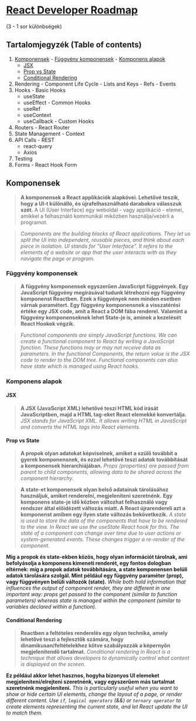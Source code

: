 # [React Developer Roadmap](https://roadmap.sh/react)
(3 - 1 sor különbségek)



## Tartalomjegyzék (Table of contents)
  1. [Komponensek](##Komponensek)
    - [Függvény komponensek](###Függvény-komponensek)
    - [Komponens alapok](###Komponens-alapok)
      - [JSX](####JSX)
      - [Prop vs State](####Prop-vs-State)
      - [Conditional Rendering](####Conditional-Rendering)
  2. Rendering
    - Component Life Cycle
    - Lists and Keys
    - Refs
    - Events
  3. Hooks
    - Basic Hooks
      - useState
      - useEffect
    - Common Hooks
      - useRef
      - useContext
      - useCallback
    - Custom Hooks
  4. Routers
    - React Router
  5. State Management
    - Context
  6. API Calls
    - REST
      - react-query
      - Axios
  7. Testing
  8. Forms
    - React Hook Form



## Komponensek
> **A komponensek a React applikációk alapkövei. Lehetővé teszik, hogy a UI-t különálló, és újrafelhasználható darabokra válasszuk szét.**
A UI (User Interface) egy weboldal - vagy applikáció - elemei, amikkel a felhasználó kommunikál miközben használja/vezérli a programot.

> *Components are the building blocks of React applications. They let us split the UI into independent, reusable pieces, and think about each piece in isolation.*
*UI stands for "User Interface". It refers to the elements of a website or app that the user interacts with as they navigate the page or program.*

### Függvény komponensek
> **A függvény komponensek egyszerűen JavaScript függvények. Egy JavaScript függvény megírásával tudunk létrehozni egy függvény komponenst Reactben.**
**Ezek a függvények nem minden esetben várnak paramétert.**
**Egy függvény komponensnek a visszatérési értéke egy JSX code, amit a React a DOM fába renderel.**
**Valamint a függvény komponenseknek lehet State-je is, aminek a kezelését React Hookok végzik.**

> *Functional components are simply JavaScript functions. We can create a functional component to React by writing a JavaScript function.*
*These functions may or may not receive data as parameters.*
*In the functional Components, the return value is the JSX code to render to the DOM tree.*
*Functional components can also have state which is managed using React hooks.*

### Komponens alapok
#### JSX
> **A JSX (JavaScript XML) lehetővé teszi HTML kód írását JavaScriptben, majd a HTML tag-eket React elemekké konvertálja.**
> *JSX stands for JavaScript XML. It allows writing HTML in JavaScript and converts the HTML tags into React elements.*

#### Prop vs State
> **A propok olyan adatokat képviselnek, amiket a szülő továbbít a gyerek komponensnek, és ezzel lehetővé teszi adatok továbbítását a komponensek hierarchiájában.**
> *Props (properties) are passed from parent to child components, allowing data to be shared across the component hierarchy.*

> **A state-et komponensek olyan belső adatainak tárolásához használjuk, amiket renderelni, megjeleníteni szeretnénk.**
**Egy komponens state-je idő közben változhat felhasználó vagy rendszer által előidézett változás miatt. A React újrarendereli azt a komponenst amiben egy ilyen state változás bekövetkezik.**
> *A state is used to store the data of the components that have to be rendered to the view. In React we use the useState React hook for this.*
*The state of a component can change over time due to user actions or system-generated events. These changes trigger a re-render of the component.*

**Míg a propok és state-ekben közös, hogy olyan információt tárolnak, ami befolyásolja a komponens kimeneti renderét, egy fontos dologban eltérnek: míg a propok adatok továbbítására, a state komponensen belüli adatok tárolására szolgál. Mint például egy függvény paraméter (prop), vagy függvényen belüli változók (state).**
*While both hold information that influences the output of component render, they are different in one important way: props get passed to the component (similar to function parameters) whereas state is managed within the component (similar to variables declared within a function).*

#### Conditional Rendering
> **Reactben a feltételes renderelés egy olyan technika, amely lehetővé teszi a fejlesztők számára, hogy dinamikusan/feltételekhez kötve szabályozzák a képernyőn megjelenítendő tartalmat.**
> *Conditional rendering in React is a technique that allows developers to dynamically control what content is displayed on the screen.*

**Ez például akkor lehet hasznos, hogyha bizonyos UI elemeket megjeleníteni/elrejteni szeretnénk, vagy egyszerűem más tartalmat szeretnénk megjeleníteni.**
*This is particularly useful when you want to show or hide certain UI elements, change the layout of a page, or render different content.*
*Use `if`, `logical operators` (&&) or `ternary operator` to create elements representing the current state, and let React update the UI to match them.*


